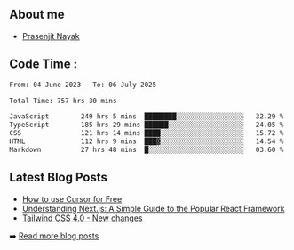 ## About me
- [Prasenjit Nayak](https://prasen.dev) <br>

## Code Time : 
<!--START_SECTION:waka-->

```txt
From: 04 June 2023 - To: 06 July 2025

Total Time: 757 hrs 30 mins

JavaScript        249 hrs 5 mins  ████████░░░░░░░░░░░░░░░░░   32.29 %
TypeScript        185 hrs 29 mins ██████░░░░░░░░░░░░░░░░░░░   24.05 %
CSS               121 hrs 14 mins ████░░░░░░░░░░░░░░░░░░░░░   15.72 %
HTML              112 hrs 9 mins  ███▓░░░░░░░░░░░░░░░░░░░░░   14.54 %
Markdown          27 hrs 48 mins  █░░░░░░░░░░░░░░░░░░░░░░░░   03.60 %
```

<!--END_SECTION:waka-->

## Latest Blog Posts
<!-- BLOG-POSTS:START -->
- [How to use Cursor for Free](https://github.com/StarKnightt/prasendev/blog/cursor-free)
- [Understanding Next.js: A Simple Guide to the Popular React Framework](https://github.com/StarKnightt/prasendev/blog/next-js-workflow)
- [Tailwind CSS 4.0 - New changes](https://github.com/StarKnightt/prasendev/blog/tailwindcss-4.0)

➡️ [Read more blog posts](https://prasen.dev/blog)
<!-- BLOG-POSTS:END -->


<!-- End of the README files :) --!>
